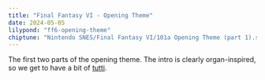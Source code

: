 ```yaml
---
title: "Final Fantasy VI - Opening Theme"
date: 2024-05-05
lilypond: "ff6-opening-theme"
chiptune: "Nintendo SNES/Final Fantasy VI/101a Opening Theme (part 1).spc"
---
```


The first two parts of the opening theme. The intro is clearly organ-inspired, so we get to have a bit of [tutti](https://en.wikipedia.org/wiki/Tutti).
